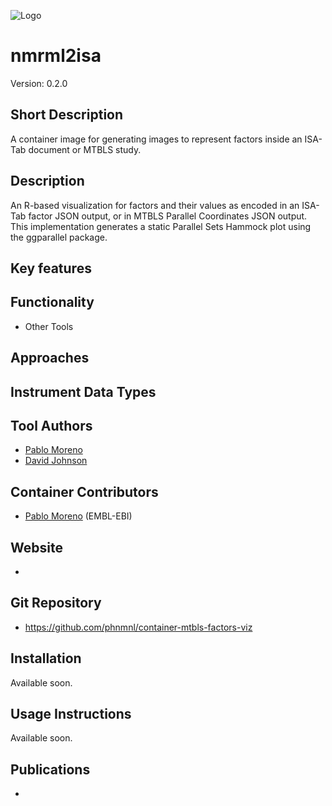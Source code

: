 ![Logo](logo.png)

# nmrml2isa
Version: 0.2.0 

## Short Description

A container image for generating images to represent factors inside an ISA-Tab document or MTBLS study. 

## Description

An R-based visualization for factors and their values as encoded in an ISA-Tab factor JSON output, or in MTBLS Parallel Coordinates JSON output. This implementation generates a static Parallel Sets Hammock plot using the ggparallel package.

## Key features

## Functionality

- Other Tools

## Approaches
  
## Instrument Data Types

## Tool Authors

- [Pablo Moreno](https://github.com/pcm32)
- [David Johnson]()

## Container Contributors

- [Pablo Moreno](https://github.com/pcm32) (EMBL-EBI)

## Website

- 

## Git Repository

- https://github.com/phnmnl/container-mtbls-factors-viz

## Installation 

Available soon.

## Usage Instructions

Available soon.

## Publications

- 
